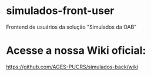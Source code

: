 # simulados-front-user
Frontend de usuários da solução "Simulados da OAB"

# Acesse a nossa Wiki oficial:
https://github.com/AGES-PUCRS/simulados-back/wiki
